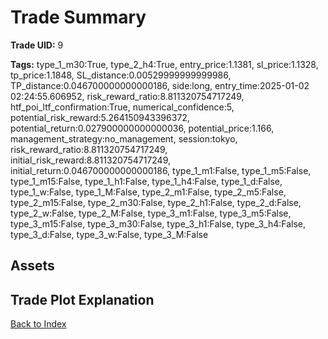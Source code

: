 # Trade Summary

**Trade UID:** 9 

**Tags:** type_1_m30:True, type_2_h4:True, entry_price:1.1381, sl_price:1.1328, tp_price:1.1848, SL_distance:0.00529999999999986, TP_distance:0.046700000000000186, side:long, entry_time:2025-01-02 02:24:55.606952, risk_reward_ratio:8.811320754717249, htf_poi_ltf_confirmation:True, numerical_confidence:5, potential_risk_reward:5.264150943396372, potential_return:0.027900000000000036, potential_price:1.166, management_strategy:no_management, session:tokyo, risk_reward_ratio:8.811320754717249, initial_risk_reward:8.811320754717249, initial_return:0.046700000000000186, type_1_m1:False, type_1_m5:False, type_1_m15:False, type_1_h1:False, type_1_h4:False, type_1_d:False, type_1_w:False, type_1_M:False, type_2_m1:False, type_2_m5:False, type_2_m15:False, type_2_m30:False, type_2_h1:False, type_2_d:False, type_2_w:False, type_2_M:False, type_3_m1:False, type_3_m5:False, type_3_m15:False, type_3_m30:False, type_3_h1:False, type_3_h4:False, type_3_d:False, type_3_w:False, type_3_M:False

## Assets

## Trade Plot Explanation


[Back to Index](index.md)
